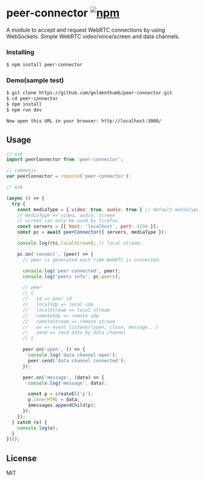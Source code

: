 # peer-connector [![npm](https://img.shields.io/npm/v/peer-connector.svg)](https://www.npmjs.com/package/peer-connector)
A module to accept and request WebRTC connections by using WebSockets.
Simple WebRTC video/voice/screen and data channels.

### Installing
```bash
$ npm install peer-connector
```

### Demo(sample test)
```bash
$ git clone https://github.com/goldenthumb/peer-connector.git
$ cd peer-connector
$ npm install
$ npm run dev

Now open this URL in your browser: http://localhost:3000/
```

## Usage
```js
// es6
import peerConnector from 'peer-connector';

// commonjs
var peerConnector = require('peer-connector');
```

```js
// es6

(async () => {
  try {
    const mediaType = { video: true, audio: true } // default mediaType
    // mediaType => video, audio, screen
    // screen can only be used by firefox.
    const servers = [{ host: 'localhost', port: 1234 }];
    const pc = await peerConnector({ servers, mediaType });

    console.log(rtc.localStream); // local stream;

    pc.on('connect', (peer) => {
      // peer is generated each time WebRTC is connected.

      console.log('peer connected', peer);
      console.log('peers info', pc.peers);

      // peer
      // {
      //   id => peer id
      //   localSdp => local sdp
      //   localStream => local stream
      //   remoteSdp => remote sdp
      //   remoteStream => remote stream
      //   on => event listener(open, close, message...)
      //   send => send data by data channel
      // }

      peer.on('open', () => {
        console.log('data channel open');
        peer.send('data channel connected');
      });

      peer.on('message', (data) => {
        console.log('message', data);

        const p = createEl('p');
        p.innerHTML = data;
        $messages.appendChild(p);
      });
    });
  } catch (e) {
    console.log(e);
  }
})();
```

## License
MIT

